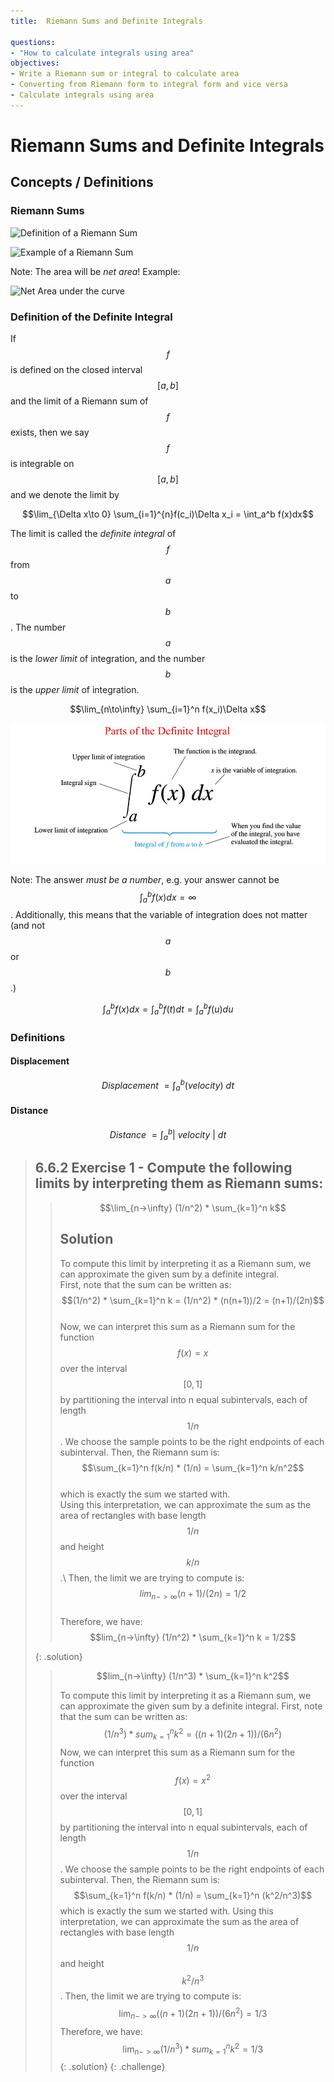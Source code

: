 ```yaml
---
title:  Riemann Sums and Definite Integrals

questions:
- "How to calculate integrals using area"
objectives:
- Write a Riemann sum or integral to calculate area
- Converting from Riemann form to integral form and vice versa
- Calculate integrals using area
---
```


# Riemann Sums and Definite Integrals

## Concepts / Definitions

### Riemann Sums

![Definition of a Riemann Sum](../assets/calculus/5-2-riemann-sums-and-definite-integrals_1.jpg)

![Example of a Riemann Sum](../assets/calculus/5-2-riemann-sums-and-definite-integrals_2.jpg)

Note: The area will be _net area_! Example:

![Net Area under the curve](../assets/calculus/5-2-riemann-sums-and-definite-integrals_3.jpg)

### Definition of the Definite Integral

If $$f$$ is defined on the closed interval $$[a, b]$$ and the limit of a Riemann sum of $$f$$ exists, then we say $$f$$ is integrable on $$[a, b]$$ and we denote the limit by

$$\lim_{\Delta x\to 0} \sum_{i=1}^{n}f(c_i)\Delta x_i = \int_a^b f(x)dx$$

The limit is called the _definite integral_ of $$f$$ from $$a$$ to $$b$$. The number $$a$$ is the _lower limit_ of integration, and the number $$b$$ is the _upper limit_ of integration.

$$\lim_{n\to\infty} \sum_{i=1}^n f(x_i)\Delta x$$

![Parts of the Definite Integral](../assets/calculus/5-2-riemann-sums-and-definite-integrals_4.png)

Note: The answer _must be a number_, e.g. your answer cannot be $$\int_a^b f(x)dx = \infty$$.
Additionally, this means that the variable of integration does not matter (and not $$a$$ or $$b$$.)

$$\int_a^b f(x)dx = \int_a^b f(t)dt = \int_a^b f(u)du$$

### Definitions

#### Displacement

$$Displacement\ = \int_a^b (velocity)\ dt$$

#### Distance

$$Distance\ = \int_a^b \lvert\ velocity\ \rvert\ dt$$

> ## 6.6.2 Exercise 1 - Compute the following limits by interpreting them as Riemann sums:
> > $$\lim_{n->\infty} (1/n^2) * \sum_{k=1}^n k$$
> > 
> > ## Solution
> >
> > To compute this limit by interpreting it as a Riemann sum, we can approximate the given sum by a definite integral.\
> > First, note that the sum can be written as:\
$$(1/n^2) * \sum_{k=1}^n k = (1/n^2) * (n(n+1))/2 = (n+1)/(2n)$$\
> > Now, we can interpret this sum as a Riemann sum for the function $$f(x) = x $$ over the interval $$[0,1]$$ by partitioning the interval into n equal subintervals, each of length $$1/n$$. We choose the sample points to be the right endpoints of each subinterval. Then, the Riemann sum is:\
> > $$\sum_{k=1}^n f(k/n) * (1/n) = \sum_{k=1}^n k/n^2$$\
which is exactly the sum we started with.\
> > Using this interpretation, we can approximate the sum as the area of rectangles with base length $$1/n$$ and height $$k/n$$.\ 
> > Then, the limit we are trying to compute is:\
$$lim_{n->\infty} (n+1)/(2n) = 1/2$$\
> > Therefore, we have:\
> > $$lim_{n->\infty} (1/n^2) * \sum_{k=1}^n k = 1/2$$
> > 
> {: .solution}
> > 
> > $$lim_{n->\infty} (1/n^3) * \sum_{k=1}^n k^2$$
> > 
> > To compute this limit by interpreting it as a Riemann sum, we can approximate the given sum by a definite integral.
> > First, note that the sum can be written as:
> > $$(1/n^3) * sum_{k=1}^n k^2 = ((n+1)(2n+1))/(6n^2)$$
Now, we can interpret this sum as a Riemann sum for the function $$f(x) = x^2$$ over the interval $$[0,1]$$ by partitioning the interval into n equal subintervals, each of length $$1/n$$. We choose the sample points to be the right endpoints of each subinterval. Then, the Riemann sum is:
$$\sum_{k=1}^n f(k/n) * (1/n) = \sum_{k=1}^n (k^2/n^3)$$
which is exactly the sum we started with.
> > Using this interpretation, we can approximate the sum as the area of rectangles with base length $$1/n$$ and height $$k^2/n^3$$. Then, the limit we are trying to compute is:
> > $$\lim_{n->∞} ((n+1)(2n+1))/(6n^2) = 1/3$$
Therefore, we have:
> > $$\lim_{n->∞} (1/n^3) * sum_{k=1}^n k^2 = 1/3$$
> {: .solution}
{: .challenge}